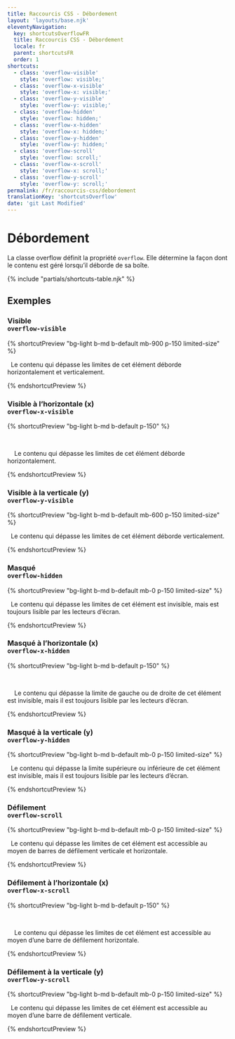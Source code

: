 ```yaml
---
title: Raccourcis CSS - Débordement
layout: 'layouts/base.njk'
eleventyNavigation:
  key: shortcutsOverflowFR
  title: Raccourcis CSS - Débordement
  locale: fr
  parent: shortcutsFR
  order: 1
shortcuts:
  - class: 'overflow-visible'
    style: 'overflow: visible;'
  - class: 'overflow-x-visible'
    style: 'overflow-x: visible;'
  - class: 'overflow-y-visible'
    style: 'overflow-y: visible;'
  - class: 'overflow-hidden'
    style: 'overflow: hidden;'
  - class: 'overflow-x-hidden'
    style: 'overflow-x: hidden;'
  - class: 'overflow-y-hidden'
    style: 'overflow-y: hidden;'
  - class: 'overflow-scroll'
    style: 'overflow: scroll;'
  - class: 'overflow-x-scroll'
    style: 'overflow-x: scroll;'
  - class: 'overflow-y-scroll'
    style: 'overflow-y: scroll;'
permalink: /fr/raccourcis-css/debordement
translationKey: 'shortcutsOverflow'
date: 'git Last Modified'
---
```


# Débordement

La classe overflow définit la propriété `overflow`. Elle détermine la façon dont le contenu est géré lorsqu’il déborde de sa boîte.

{% include "partials/shortcuts-table.njk" %}

## Exemples

### Visible<br/>`overflow-visible`

{% shortcutPreview "bg-light b-md b-default mb-900 p-150 limited-size" %}

<p class="overflow-visible">
  Le contenu qui dépasse les limites de cet élément déborde horizontalement et verticalement.
</p>
{% endshortcutPreview %}

### Visible à l’horizontale (x)<br/>`overflow-x-visible`

{% shortcutPreview "bg-light b-md b-default p-150" %}

<div class="overflow-x-visible" style="width: 250px;">
  <p style="width: 500px;">
    Le contenu qui dépasse les limites de cet élément déborde horizontalement.
  </p>
</div>
{% endshortcutPreview %}

### Visible à la verticale (y)<br/>`overflow-y-visible`

{% shortcutPreview "bg-light b-md b-default mb-600 p-150 limited-size" %}

<p class="overflow-y-visible">
  Le contenu qui dépasse les limites de cet élément déborde verticalement.
</p>
{% endshortcutPreview %}

### Masqué <br/>`overflow-hidden`

{% shortcutPreview "bg-light b-md b-default mb-0 p-150 limited-size" %}

<p class="overflow-hidden">
  Le contenu qui dépasse les limites de cet élément est invisible, mais est toujours lisible par les lecteurs d’écran.
</p>
{% endshortcutPreview %}

### Masqué à l’horizontale (x)<br/>`overflow-x-hidden`

{% shortcutPreview "bg-light b-md b-default p-150" %}

<div class="overflow-x-hidden" style="width: 250px;">
  <p style="width: 500px;">
    Le contenu qui dépasse la limite de gauche ou de droite de cet élément est invisible, mais il est toujours lisible par les lecteurs d’écran.
  </p>
</div>
{% endshortcutPreview %}

### Masqué à la verticale (y)<br/>`overflow-y-hidden`

{% shortcutPreview "bg-light b-md b-default mb-0 p-150 limited-size" %}

<p class="overflow-y-hidden">
  Le contenu qui dépasse la limite supérieure ou inférieure de cet élément est invisible, mais il est toujours lisible par les lecteurs d’écran.
</p>
{% endshortcutPreview %}

### Défilement <br/>`overflow-scroll`

{% shortcutPreview "bg-light b-md b-default mb-0 p-150 limited-size" %}

<p class="overflow-scroll">
  Le contenu qui dépasse les limites de cet élément est accessible au moyen de barres de défilement verticale et horizontale.
</p>
{% endshortcutPreview %}

### Défilement à l’horizontale (x)<br/>`overflow-x-scroll`

{% shortcutPreview "bg-light b-md b-default p-150" %}

<div class="overflow-x-scroll" style="width: 250px;">
  <p style="width: 500px;">
    Le contenu qui dépasse les limites de cet élément est accessible au moyen d’une barre de défilement horizontale.
  </p>
</div>
{% endshortcutPreview %}

### Défilement à la verticale (y)<br/>`overflow-y-scroll`

{% shortcutPreview "bg-light b-md b-default mb-0 p-150 limited-size" %}

<p class="overflow-y-scroll">
  Le contenu qui dépasse les limites de cet élément est accessible au moyen d’une barre de défilement verticale.
</p>
{% endshortcutPreview %}

